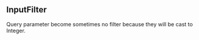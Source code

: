 
InputFilter
-----------

Query parameter become sometimes no filter because they will be cast to Integer.